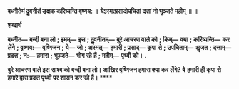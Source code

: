 **बध्नीतेमं दुॢवनीतं ङ्क्षक करिष्यन्ति वृष्णय: ।** **येऽस्मत्प्रसादोपचितां दत्तां नो भुञ्जते महीम् ॥ ॥** 

**शब्दार्थ** 

**बध्नीत—** **बन्दी बना लो** **; इमम्—** **इस** **; दुॢवनीतम्—** **बुरे आचरण वाले को** **; किम्—** **क्या** **; करिष्यन्ति—** **कर लेंगे** **; वृष्णय:—** **वृष्णिजन** **; ये—** **जो** **; अस्मत्—** **हमारी** **; प्रसाद—** **कृपा से** **; उपचिताम्—** **अॢजत** **; दत्ताम्—** **प्रदत्त** **; न:—** **हमारा** **; भुञ्जते—** **भोग रहे** **हैं** **; महीम्—** **पृथ्वी को।** **.** 

**बुरे आचरण वाले इस साश्ब को बन्दी बना लो। आखिर वृष्णिजन हमारा क्या कर लेंगे? वे** **हमारी ही कृपा से हमारे द्वारा प्रदत्त पृथ्वी पर शासन कर रहे हैं।** **** 